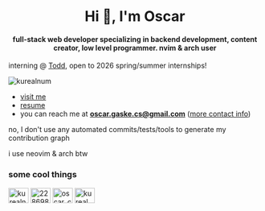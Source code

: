 <h1 align="center">Hi 👋, I'm Oscar</h1>
<h4 align="center">full-stack web developer specializing in backend development, content creator, low level programmer. nvim & arch user</h4>

<p>interning @ <a href="https://www.toddagriscience.com/">Todd</a>, open to 2026 spring/summer internships!</p>

<p align="left"> <img src="https://komarev.com/ghpvc/?username=kurealnum&label=Profile%20views&color=0e75b6&style=flat" alt="kurealnum" /> </p>

- [visit me](https://oscargaske.me)
- [resume](https://docs.google.com/document/d/180oIGS-b6a3lX5bJ8rr5woHj9C-0erdY4vaRei85ksw/edit?tab=t.0)
- you can reach me at **oscar.gaske.cs@gmail.com** ([more contact info](https://linktr.ee/kureal))

no, I don't use any automated commits/tests/tools to generate my contribution graph

i use neovim & arch btw 

<h3 align="left">some cool things</h3>
<p align="left">
<a href="https://dev.to/kurealnum" target="blank"><img align="center" src="https://raw.githubusercontent.com/rahuldkjain/github-profile-readme-generator/master/src/images/icons/Social/devto.svg" alt="kurealnum" height="30" width="40" /></a>
<a href="https://stackoverflow.com/users/22869868" target="blank"><img align="center" src="https://raw.githubusercontent.com/rahuldkjain/github-profile-readme-generator/master/src/images/icons/Social/stack-overflow.svg" alt="22869868" height="30" width="40" /></a>
<a href="https://www.youtube.com/channel/UCrz1EgFHSkWpRkS0P-CPSXg" target="blank"><img align="center" src="https://raw.githubusercontent.com/rahuldkjain/github-profile-readme-generator/master/src/images/icons/Social/youtube.svg" alt="oscar_cs" height="30" width="40" /></a>
<a href="https://www.leetcode.com/kureal" target="blank"><img align="center" src="https://raw.githubusercontent.com/rahuldkjain/github-profile-readme-generator/master/src/images/icons/Social/leet-code.svg" alt="kureal" height="30" width="40" /></a>
</p>



